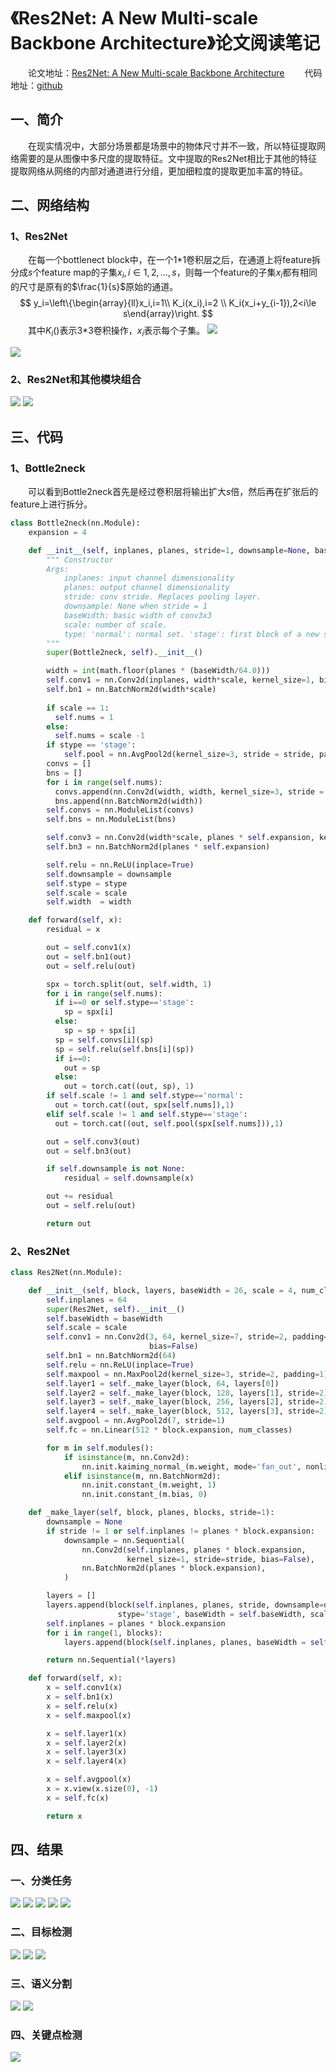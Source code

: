 # 《Res2Net: A New Multi-scale Backbone Architecture》论文阅读笔记
&emsp;&emsp;论文地址：[Res2Net: A New Multi-scale Backbone Architecture](https://arxiv.org/pdf/1904.01169.pdf)
&emsp;&emsp;代码地址：[github](https://github.com/gasvn/Res2Net)

## 一、简介
&emsp;&emsp;在现实情况中，大部分场景都是场景中的物体尺寸并不一致，所以特征提取网络需要的是从图像中多尺度的提取特征。文中提取的Res2Net相比于其他的特征提取网络从网络的内部对通道进行分组，更加细粒度的提取更加丰富的特征。

## 二、网络结构
### 1、Res2Net
&emsp;&emsp;在每一个bottlenect block中，在一个1\*1卷积层之后，在通道上将feature拆分成$s$个feature map的子集$x_i,i\in {1,2,...,s}$，则每一个feature的子集$x_i$都有相同的尺寸是原有的$\frac{1}{s}$原始的通道。
$$
y_i=\left\{\begin{array}{ll}x_i,i=1\\  K_i(x_i),i=2 \\ K_i(x_i+y_{i-1}),2<i\le s\end{array}\right.
$$
&emsp;&emsp;其中$K_i()$表示3\*3卷积操作，$x_i$表示每个子集。
![](imgs/res2net_structure.png)

![](imgs/for.png)

### 2、Res2Net和其他模块组合
![](imgs/se.png)
![](imgs/table1.png)

## 三、代码
### 1、Bottle2neck
&emsp;&emsp;可以看到Bottle2neck首先是经过卷积层将输出扩大$s$倍，然后再在扩张后的feature上进行拆分。
```python
class Bottle2neck(nn.Module):
    expansion = 4

    def __init__(self, inplanes, planes, stride=1, downsample=None, baseWidth=26, scale = 4, stype='normal'):
        """ Constructor
        Args:
            inplanes: input channel dimensionality
            planes: output channel dimensionality
            stride: conv stride. Replaces pooling layer.
            downsample: None when stride = 1
            baseWidth: basic width of conv3x3
            scale: number of scale.
            type: 'normal': normal set. 'stage': first block of a new stage.
        """
        super(Bottle2neck, self).__init__()

        width = int(math.floor(planes * (baseWidth/64.0)))
        self.conv1 = nn.Conv2d(inplanes, width*scale, kernel_size=1, bias=False)
        self.bn1 = nn.BatchNorm2d(width*scale)
        
        if scale == 1:
          self.nums = 1
        else:
          self.nums = scale -1
        if stype == 'stage':
            self.pool = nn.AvgPool2d(kernel_size=3, stride = stride, padding=1)
        convs = []
        bns = []
        for i in range(self.nums):
          convs.append(nn.Conv2d(width, width, kernel_size=3, stride = stride, padding=1, bias=False))
          bns.append(nn.BatchNorm2d(width))
        self.convs = nn.ModuleList(convs)
        self.bns = nn.ModuleList(bns)

        self.conv3 = nn.Conv2d(width*scale, planes * self.expansion, kernel_size=1, bias=False)
        self.bn3 = nn.BatchNorm2d(planes * self.expansion)

        self.relu = nn.ReLU(inplace=True)
        self.downsample = downsample
        self.stype = stype
        self.scale = scale
        self.width  = width

    def forward(self, x):
        residual = x

        out = self.conv1(x)
        out = self.bn1(out)
        out = self.relu(out)

        spx = torch.split(out, self.width, 1)
        for i in range(self.nums):
          if i==0 or self.stype=='stage':
            sp = spx[i]
          else:
            sp = sp + spx[i]
          sp = self.convs[i](sp)
          sp = self.relu(self.bns[i](sp))
          if i==0:
            out = sp
          else:
            out = torch.cat((out, sp), 1)
        if self.scale != 1 and self.stype=='normal':
          out = torch.cat((out, spx[self.nums]),1)
        elif self.scale != 1 and self.stype=='stage':
          out = torch.cat((out, self.pool(spx[self.nums])),1)

        out = self.conv3(out)
        out = self.bn3(out)

        if self.downsample is not None:
            residual = self.downsample(x)

        out += residual
        out = self.relu(out)

        return out
```

### 2、Res2Net
```python
class Res2Net(nn.Module):

    def __init__(self, block, layers, baseWidth = 26, scale = 4, num_classes=1000):
        self.inplanes = 64
        super(Res2Net, self).__init__()
        self.baseWidth = baseWidth
        self.scale = scale
        self.conv1 = nn.Conv2d(3, 64, kernel_size=7, stride=2, padding=3,
                               bias=False)
        self.bn1 = nn.BatchNorm2d(64)
        self.relu = nn.ReLU(inplace=True)
        self.maxpool = nn.MaxPool2d(kernel_size=3, stride=2, padding=1)
        self.layer1 = self._make_layer(block, 64, layers[0])
        self.layer2 = self._make_layer(block, 128, layers[1], stride=2)
        self.layer3 = self._make_layer(block, 256, layers[2], stride=2)
        self.layer4 = self._make_layer(block, 512, layers[3], stride=2)
        self.avgpool = nn.AvgPool2d(7, stride=1)
        self.fc = nn.Linear(512 * block.expansion, num_classes)

        for m in self.modules():
            if isinstance(m, nn.Conv2d):
                nn.init.kaiming_normal_(m.weight, mode='fan_out', nonlinearity='relu')
            elif isinstance(m, nn.BatchNorm2d):
                nn.init.constant_(m.weight, 1)
                nn.init.constant_(m.bias, 0)

    def _make_layer(self, block, planes, blocks, stride=1):
        downsample = None
        if stride != 1 or self.inplanes != planes * block.expansion:
            downsample = nn.Sequential(
                nn.Conv2d(self.inplanes, planes * block.expansion,
                          kernel_size=1, stride=stride, bias=False),
                nn.BatchNorm2d(planes * block.expansion),
            )

        layers = []
        layers.append(block(self.inplanes, planes, stride, downsample=downsample, 
                        stype='stage', baseWidth = self.baseWidth, scale=self.scale))
        self.inplanes = planes * block.expansion
        for i in range(1, blocks):
            layers.append(block(self.inplanes, planes, baseWidth = self.baseWidth, scale=self.scale))

        return nn.Sequential(*layers)

    def forward(self, x):
        x = self.conv1(x)
        x = self.bn1(x)
        x = self.relu(x)
        x = self.maxpool(x)

        x = self.layer1(x)
        x = self.layer2(x)
        x = self.layer3(x)
        x = self.layer4(x)

        x = self.avgpool(x)
        x = x.view(x.size(0), -1)
        x = self.fc(x)

        return x
```

## 四、结果
### 一、分类任务
![](imgs/class.png)
![](imgs/class_com.png)
![](imgs/cifar.png)
![](imgs/feature.png)
![](imgs/com.png)
### 二、目标检测
![](imgs/ob.png)
![](imgs/ob1.png)
![](imgs/sob.png)
### 三、语义分割
![](imgs/ss.png)
![](imgs/res_com.png)
### 四、关键点检测
![](imgs/key.png)